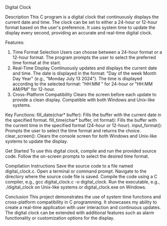 Digital Clock

Description
This C program is a digital clock that continuously displays the current date and time. The clock can be set to either a 24-hour or 12-hour format based on the user's preference. It uses system time to update the display every second, providing an accurate and real-time digital clock.

Features:
1. Time Format Selection
Users can choose between a 24-hour format or a 12-hour format.
The program prompts the user to select the preferred time format at the start.
2. Real-Time Display
Continuously updates and displays the current date and time.
The date is displayed in the format: "Day of the week Month Day Year" (e.g., "Monday July 13 2024").
The time is displayed according to the selected format: "HH:MM
" for 24-hour or "HH:MM
AM/PM" for 12-hour.
3. Cross-Platform Compatibility
Clears the screen before each update to provide a clean display.
Compatible with both Windows and Unix-like systems.

Key Functions:
fill_date(char* buffer): Fills the buffer with the current date in the specified format.
fill_time(char* buffer, int format): Fills the buffer with the current time in the specified format (24-hour or 12-hour).
input_format(): Prompts the user to select the time format and returns the choice.
clear_screen(): Clears the console screen for both Windows and Unix-like systems to update the display.

Get Started
To use this digital clock, compile and run the provided source code. Follow the on-screen prompts to select the desired time format.

Compilation Instructions
Save the source code to a file named digital_clock.c.
Open a terminal or command prompt.
Navigate to the directory where the source code file is saved.
Compile the code using a C compiler, e.g., gcc digital_clock.c -o digital_clock.
Run the executable, e.g., ./digital_clock on Unix-like systems or digital_clock.exe on Windows.

Conclusion
This project demonstrates the use of system time functions and cross-platform compatibility in C programming. It showcases my ability to create a real-time application with user interaction and continuous updates. The digital clock can be extended with additional features such as alarm functionality or customization options for the display.
